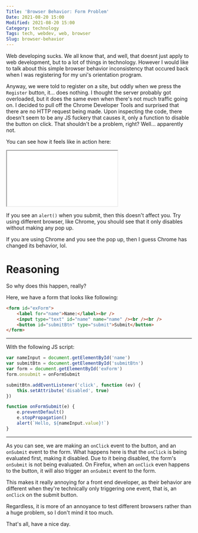 ```yaml
---
Title: 'Browser Behavior: Form Problem'
Date: 2021-08-20 15:00
Modified: 2021-08-20 15:00
Category: technology
Tags: tech, webdev, web, browser
Slug: browser-behavior
---
```


Web developing sucks. We all know that, and well, that doesnt just apply to web development, but to a lot of things in technology. However I would like to talk about this simple browser behavior inconsistency that occured back when I was registering for my uni's orientation program.

Anyway, we were told to register on a site, but oddly when we press the `Register` button, it... does nothing. I thought the server probably got overloaded, but it does the same even when there's not much traffic going on. I decided to pull off the Chrome Developer Tools and surprised that there are no HTTP request being made. Upon inspecting the code, there doesn't seem to be any JS fuckery that causes it, only a function to disable the button on click. That shouldn't be a problem, right? Well... apparently not.

You can see how it feels like in action here:

<Notice>
    <iframe src="/static/post/browser-behavior/form.html"></iframe>
</Notice>

If you see an `alert()` when you submit, then this doesn't affect you. Try using different browser, like Chrome, you should see that it only disables without making any pop up.

If you are using Chrome and you see the pop up, then I guess Chrome has changed its behavior, lol.

# Reasoning

So why does this happen, really?

Here, we have a form that looks like following:

```html
<form id="exForm">
    <label for="name">Name:</label><br />
    <input type="text" id="name" name="name" /><br /><br />
    <button id="submitBtn" type="submit">Submit</button>
</form>
```

---

With the following JS script:

```js
var nameInput = document.getElementById('name')
var submitBtn = document.getElementById('submitBtn')
var form = document.getElementById('exForm')
form.onsubmit = onFormSubmit

submitBtn.addEventListener('click', function (ev) {
    this.setAttribute('disabled', true)
})

function onFormSubmit(e) {
    e.preventDefault()
    e.stopPropagation()
    alert(`Hello, ${nameInput.value}!`)
}
```

---

As you can see, we are making an `onClick` event to the button, and an `onSubmit` event to the form. What happens here is that the `onClick` is being evaluated first, making it disabled. Due to it being disabled, the form's `onSubmit` is not being evaluated. On Firefox, when an `onClick` even happens to the button, it will also trigger an `onSubmit` event to the form.

This makes it really annoying for a front end developer, as their behavior are different when they're technically only triggering one event, that is, an `onClick` on the submit button.

Regardless, it is more of an annoyance to test different browsers rather than a huge problem, so I don't mind it too much.

That's all, have a nice day.
